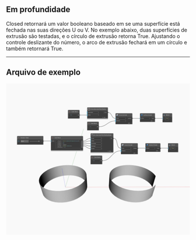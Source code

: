 ## Em profundidade
Closed retornará um valor booleano baseado em se uma superfície está fechada nas suas direções U ou V. No exemplo abaixo, duas superfícies de extrusão são testadas, e o círculo de extrusão retorna True. Ajustando o controle deslizante do número, o arco de extrusão fechará em um círculo e também retornará True.
___
## Arquivo de exemplo

![Closed](./Autodesk.DesignScript.Geometry.Surface.Closed_img.jpg)


